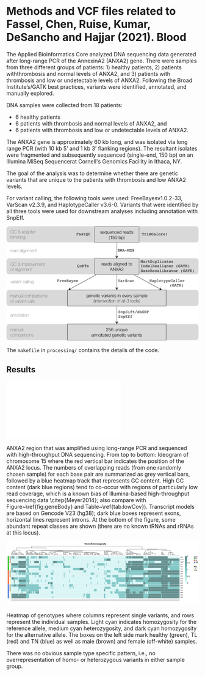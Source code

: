# Methods and VCF files related to Fassel, Chen, Ruise, Kumar, DeSancho and Hajjar (2021). Blood

The Applied Bioinformatics Core analyzed DNA sequencing data generated after long-range PCR of the AnnexinA2 (ANXA2) gene.
There were samples from three different groups of patients: 1) healthy patients, 2) patients withthrombosis and normal levels of ANXA2, and 3) patients with thrombosis and low or undetectable levels of ANXA2. Following the Broad Institute’s/GATK best practices, variants were identified, annotated, and manually explored.

DNA  samples  were  collected  from  18  patients:

* 6  healthy  patients
* 6  patients  with  thrombosis  and  normal  levels of  ANXA2,  and  
* 6  patients  with  thrombosis  and  low  or  undetectable  levels  of  ANXA2.

The  ANXA2  gene  is  approximately  60  kb  long,  and  was  isolated  via  long  range  PCR  (with  10  kb  5’  and  1  kb  3’  flanking  regions).
The resultant isolates were fragmented and subsequently sequenced (single-end, 150 bp) on an Illumina MiSeq Sequencerat Cornell's Genomics Facility in Ithaca, NY.

The goal of the analysis was to determine whether there are genetic variants that are unique to the patients with thrombosis and low ANXA2 levels.

For variant calling, the following tools were used: FreeBayesv1.0.2-33, VarScan v2.3.9, and HaplotypeCaller v3.6-0.
Variants that were identified by all three tools were used for downstream analyses including annotation with SnpEff.

![](figures/workflow.png)

The `makefile` in `processing/` contains the details of the code.


## Results

 ![](figures/anxa2_locus.pdf)

ANXA2 region that was amplified using long-range PCR and sequenced with high-throughput DNA sequencing.
From top to bottom: Ideogram of chromosome 15 where the red vertical bar indicates the position of the ANXA2 locus.
The numbers of overlapping reads (from one randomly chosen sample) for each base pair are summarized as grey vertical bars, followed by a blue heatmap track that represents GC content.
High GC content (dark blue regions) tend to co-occur with regions of particularly low read coverage, which is a known bias of Illumina-based high-throughput sequencing data \citep{Meyer2014}; also compare with Figure~\ref{fig:geneBody} and Table~\ref{tab:lowCov}).
Transcript models are based on Gencode V23 (hg38); dark blue boxes represent exons, horizontal lines represent introns.
At the bottom of the figure, some abundant repeat classes are shown (there are no known tRNAs and rRNAs at this locus).


![](figures/heatmap_homohetero_noclust-1.png)

Heatmap of genotypes where columns represent single variants, and rows represent the individual samples.
Light cyan indicates homozygosity for the reference allele, medium cyan heterozygosity, and dark cyan homozygosity for the alternative allele.
The boxes on the left side mark healthy (green), TL (red) and TN (blue) as well as male (brown) and female (off-white) samples.

There was no obvious sample type specific pattern, i.e., no overrepresentation of homo- or heterozygous variants in either sample group.